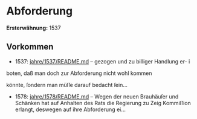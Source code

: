 # Abforderung

**Ersterwähnung:** 1537

## Vorkommen
- 1537: [jahre/1537/README.md](../jahre/1537/README.md) – gezogen und zu billiger Handlung er- i

boten, daß man doch zur Abforderung nicht wohl kommen

könnte, ſondern man müſſe darauf bedacht ſein...
- 1578: [jahre/1578/README.md](../jahre/1578/README.md) – Wegen der neuen Brauhäuſer und Schänken hat auf
Anhalten des Rats die Regierung zu Zeig Kommiſſion
erlangt, deswegen auf ihre Abforderung ei...
